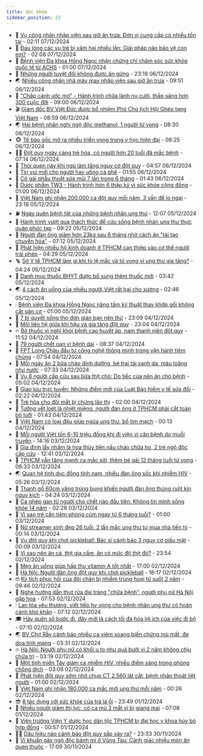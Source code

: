 ```yaml
---
title: Sức khỏe
sidebar_position: 23
---
```


<!-- dantri-suc-khoe:START -->
- 🤔 [Vụ công nhân nhập viện sau giờ ăn trưa: Đơn vị cung cấp có nhiều tồn tại](https://dantri.com.vn/suc-khoe/vu-cong-nhan-nhap-vien-sau-gio-an-trua-don-vi-cung-cap-co-nhieu-ton-tai-20241207080810164.htm) - 02:11 07/12/2024
- 🚦 [Đau lòng các vụ trẻ bị xâm hại nhiều lần: Giải pháp nào bảo vệ con em?](https://dantri.com.vn/suc-khoe/dau-long-cac-vu-tre-bi-xam-hai-nhieu-lan-giai-phap-nao-bao-ve-con-em-20241206134924090.htm) - 02:08 07/12/2024
- 🤖 [Bệnh viện Đa khoa Hồng Ngọc nhận chứng chỉ chăm sóc sức khỏe quốc tế từ ACHS](https://dantri.com.vn/suc-khoe/benh-vien-da-khoa-hong-ngoc-nhan-chung-chi-cham-soc-suc-khoe-quoc-te-tu-achs-20241206212753804.htm) - 01:00 07/12/2024
- 🐻 [Những người tuyệt đối không được ăn gừng](https://dantri.com.vn/suc-khoe/nhung-nguoi-tuyet-doi-khong-duoc-an-gung-20241206123102773.htm) - 23:19 06/12/2024
- 🌏 [Nhiều công nhân nhà máy may nhập viện sau giờ ăn trưa](https://dantri.com.vn/suc-khoe/nhieu-cong-nhan-nha-may-may-nhap-vien-sau-gio-an-trua-20241206162505649.htm) - 09:51 06/12/2024
- 👺 [&quot;Chắp cánh ước mơ&quot; - Hành trình chữa lành nụ cười, thắp sáng hơn 300 cuộc đời](https://dantri.com.vn/suc-khoe/chap-canh-uoc-mo-hanh-trinh-chua-lanh-nu-cuoi-thap-sang-hon-300-cuoc-doi-20241206110340707.htm) - 09:00 06/12/2024
- 🎬 [Giám đốc BV Việt Đức được bổ nhiệm Phó Chủ tịch Hội Ghép tạng Việt Nam](https://dantri.com.vn/suc-khoe/giam-doc-bv-viet-duc-duoc-bo-nhiem-pho-chu-tich-hoi-ghep-tang-viet-nam-20241206155850663.htm) - 08:59 06/12/2024
- 🌏 [Hai bệnh nhân nghi ngộ độc methanol, 1 người tử vong](https://dantri.com.vn/suc-khoe/hai-benh-nhan-nghi-ngo-doc-methanol-1-nguoi-tu-vong-20241206141955231.htm) - 08:30 06/12/2024
- 🐵 [Tế bào gốc mở ra nhiều triển vọng trong y học hiện đại](https://dantri.com.vn/suc-khoe/te-bao-goc-mo-ra-nhieu-trien-vong-trong-y-hoc-hien-dai-20241206102922684.htm) - 08:25 06/12/2024
- 👨‍🏫 [Đột quỵ ngày càng trẻ hóa, có người hơn 20 tuổi đã mắc bệnh](https://dantri.com.vn/suc-khoe/dot-quy-ngay-cang-tre-hoa-co-nguoi-hon-20-tuoi-da-mac-benh-20241206112317599.htm) - 07:14 06/12/2024
- 🤗 [Thói quen này khi ngủ làm tăng nguy cơ đột quỵ](https://dantri.com.vn/suc-khoe/thoi-quen-nay-khi-ngu-lam-tang-nguy-co-dot-quy-20241202084722687.htm) - 04:57 06/12/2024
- 🫶 [Tin vui mới cho người hay uống cà phê](https://dantri.com.vn/suc-khoe/tin-vui-moi-cho-nguoi-hay-uong-ca-phe-20241206075025465.htm) - 01:55 06/12/2024
- 🙉 [Cô gái phẫu thuật sửa mũi 7 lần trong 6 tháng](https://dantri.com.vn/suc-khoe/co-gai-phau-thuat-sua-mui-7-lan-trong-6-thang-20241205224306644.htm) - 01:43 06/12/2024
- 🦅 [Dược phẩm TW3 - Hành trình hơn 6 thập kỷ vì sức khỏe cộng đồng](https://dantri.com.vn/suc-khoe/duoc-pham-tw3-hanh-trinh-hon-6-thap-ky-vi-suc-khoe-cong-dong-20241204111953463.htm) - 01:00 06/12/2024
- 🐘 [Việt Nam ghi nhận 200.000 ca đột quỵ mỗi năm, 3 vấn đề lo ngại](https://dantri.com.vn/suc-khoe/viet-nam-ghi-nhan-200000-ca-dot-quy-moi-nam-3-van-de-lo-ngai-20241205194015793.htm) - 23:18 05/12/2024
- ⛽️ [Ngày quên bệnh tật của những bệnh nhân ung thư](https://dantri.com.vn/suc-khoe/ngay-quen-benh-tat-cua-nhung-benh-nhan-ung-thu-20241205182047477.htm) - 12:07 05/12/2024
- 🤡 [Hành trình vượt qua thách thức để cứu sống bệnh nhân ung thư thực quản phức tạp](https://dantri.com.vn/suc-khoe/hanh-trinh-vuot-qua-thach-thuc-de-cuu-song-benh-nhan-ung-thu-thuc-quan-phuc-tap-20241205160706318.htm) - 09:22 05/12/2024
- 💼 [Người đàn ông giảm hơn 23kg sau 6 tháng nhờ cách ăn &quot;tái tạo chuyển hóa&quot;](https://dantri.com.vn/suc-khoe/nguoi-dan-ong-giam-hon-23kg-sau-6-thang-nho-cach-an-tai-tao-chuyen-hoa-20241205081934381.htm) - 07:12 05/12/2024
- 🤔 [Phát hiện nhiều hộ kinh doanh ở TPHCM can thiệp vào cơ thể người trái phép](https://dantri.com.vn/suc-khoe/phat-hien-nhieu-ho-kinh-doanh-o-tphcm-can-thiep-vao-co-the-nguoi-trai-phep-20241205112726571.htm) - 04:29 05/12/2024
- 🪜 [Sở Y tế TPHCM làm gì khi tỷ lệ mắc và tử vong vì ung thư gia tăng?](https://dantri.com.vn/suc-khoe/so-y-te-tphcm-lam-gi-khi-ty-le-mac-va-tu-vong-vi-ung-thu-gia-tang-20241205104804359.htm) - 04:24 05/12/2024
- 📝 [Danh mục thuốc BHYT được bổ sung thêm thuốc mới](https://dantri.com.vn/suc-khoe/danh-muc-thuoc-bhyt-duoc-bo-sung-them-thuoc-moi-20241205102508794.htm) - 03:42 05/12/2024
- 🌏 [4 cách ăn uống của nhiều người Việt rất hại cho xương](https://dantri.com.vn/suc-khoe/4-cach-an-uong-cua-nhieu-nguoi-viet-rat-hai-cho-xuong-20241205075637467.htm) - 02:46 05/12/2024
- 🕯 [Bệnh viện Đa khoa Hồng Ngọc nâng tầm kỹ thuật thay khớp gối không cắt gân cơ](https://dantri.com.vn/suc-khoe/benh-vien-da-khoa-hong-ngoc-nang-tam-ky-thuat-thay-khop-goi-khong-cat-gan-co-20241204204047136.htm) - 01:00 05/12/2024
- 🦍 [7 bí quyết sống thọ đơn giản bạn nên thử](https://dantri.com.vn/suc-khoe/7-bi-quyet-song-tho-don-gian-ban-nen-thu-20241204213205450.htm) - 23:09 04/12/2024
- 🌈 [Mối liên hệ giữa khí hậu và gia tăng đột quỵ](https://dantri.com.vn/khoa-hoc-cong-nghe/moi-lien-he-giua-khi-hau-va-gia-tang-dot-quy-20241204135611704.htm) - 23:04 04/12/2024
- 🔥 [Bỏ thuốc vì nghĩ khỏi bệnh cao huyết áp, nam thanh niên đột quỵ](https://dantri.com.vn/suc-khoe/bo-thuoc-vi-nghi-khoi-benh-cao-huyet-ap-nam-thanh-nien-dot-quy-20241204185118927.htm) - 11:52 04/12/2024
- 🌊 [79 người chết oan vì bệnh dại](https://dantri.com.vn/suc-khoe/79-nguoi-chet-oan-vi-benh-dai-20241204152301999.htm) - 08:37 04/12/2024
- 🚦 [FPT Long Châu đầu tư công nghệ thông minh trong vận hành tiêm chủng](https://dantri.com.vn/suc-khoe/fpt-long-chau-dau-tu-cong-nghe-thong-minh-trong-van-hanh-tiem-chung-20241204142624782.htm) - 07:54 04/12/2024
- 🤖 [Mỗi ngày ăn 2 bữa cháo dinh dưỡng, bé trai tái xanh da, máu loãng như nước](https://dantri.com.vn/suc-khoe/moi-ngay-an-2-bua-chao-dinh-duong-be-trai-tai-xanh-da-mau-loang-nhu-nuoc-20241204121043461.htm) - 07:33 04/12/2024
- 🤡 [Vụ 8 người cấp cứu sau bữa thịt chó: Do tiếc của nên ăn chó bệnh](https://dantri.com.vn/suc-khoe/vu-8-nguoi-cap-cuu-sau-bua-thit-cho-do-tiec-cua-nen-an-cho-benh-20241204110659310.htm) - 05:02 04/12/2024
- 💂 [Giao lưu trực tuyến: Những điểm mới của Luật Bảo hiểm y tế sửa đổi](https://dantri.com.vn/suc-khoe/giao-luu-truc-tuyen-nhung-diem-moi-cua-luat-bao-hiem-y-te-sua-doi-20241203190246527.htm) - 02:22 04/12/2024
- 🦄 [Trẻ hóa cho đôi mắt bị chứng lão thị](https://dantri.com.vn/suc-khoe/tre-hoa-cho-doi-mat-bi-chung-lao-thi-20241203233441148.htm) - 02:00 04/12/2024
- 🧠 [Tưởng vết loét là nhiệt miệng, người đàn ông ở TPHCM phải cắt toàn bộ lưỡi](https://dantri.com.vn/suc-khoe/tuong-vet-loet-la-nhiet-mieng-nguoi-dan-ong-o-tphcm-phai-cat-toan-bo-luoi-20241203153557437.htm) - 01:43 04/12/2024
- 🤖 [Việt Nam có loại đậu giúp ngừa ung thư, bổ tim mạch](https://dantri.com.vn/suc-khoe/viet-nam-co-loai-dau-giup-ngua-ung-thu-bo-tim-mach-20230717192822067.htm) - 00:13 04/12/2024
- 💼 [Mỗi người Việt tốn 6-10 triệu đồng khi đi viện vì căn bệnh do muỗi truyền](https://dantri.com.vn/suc-khoe/moi-nguoi-viet-ton-6-10-trieu-dong-khi-di-vien-vi-can-benh-do-muoi-truyen-20241203211431668.htm) - 14:16 03/12/2024
- 🧰 [Gia đình lấy nhầm lá hoa thủy tiên nấu cháo chữa ho, 2 trẻ ngộ độc cấp cứu](https://dantri.com.vn/suc-khoe/gia-dinh-lay-nham-la-hoa-thuy-tien-nau-chao-chua-ho-2-tre-ngo-doc-cap-cuu-20241203194111742.htm) - 12:41 03/12/2024
- 🎉 [TPHCM vẫn tăng mạnh ca mắc sởi, thêm bé gái 12 tháng tuổi tử vong](https://dantri.com.vn/suc-khoe/tphcm-van-tang-manh-ca-mac-soi-them-be-gai-12-thang-tuoi-tu-vong-20241203132631850.htm) - 06:33 03/12/2024
- 🌏 [Quan hệ tình dục đồng tính nam, nhiều đàn ông sốc khi nhiễm HIV](https://dantri.com.vn/suc-khoe/quan-he-tinh-duc-dong-tinh-nam-nhieu-dan-ong-soc-khi-nhiem-hiv-20241202223349455.htm) - 05:26 03/12/2024
- 📝 [Thanh gỗ 60cm văng trúng bụng khiến người đàn ông thủng ruột kín nguy kịch](https://dantri.com.vn/suc-khoe/thanh-go-60cm-vang-trung-bung-khien-nguoi-dan-ong-thung-ruot-kin-nguy-kich-20241203092339700.htm) - 04:24 03/12/2024
- 🧠 [Ca ghép gan từ người cho chết não đầu tiên: Không tin mình sống khỏe 14 năm](https://dantri.com.vn/suc-khoe/ca-ghep-gan-tu-nguoi-cho-chet-nao-dau-tien-khong-tin-minh-song-khoe-14-nam-20241203092745738.htm) - 02:28 03/12/2024
- 🚀 [Vì sao trẻ cần tiêm phòng cúm ngay từ 6 tháng tuổi?](https://dantri.com.vn/suc-khoe/vi-sao-tre-can-tiem-phong-cum-ngay-tu-6-thang-tuoi-20241128153041160.htm) - 01:00 03/12/2024
- 💯 [Nữ streamer xinh đẹp 26 tuổi, 2 lần mắc ung thư tự mua nhà tiền tỷ](https://dantri.com.vn/suc-khoe/nu-streamer-xinh-dep-26-tuoi-2-lan-mac-ung-thu-tu-mua-nha-tien-ty-20241202233857556.htm) - 00:14 03/12/2024
- 🫶 [Vụ đột quỵ khi chơi pickleball: Bác sĩ cảnh báo 3 nguy cơ giấu mặt](https://dantri.com.vn/suc-khoe/vu-dot-quy-khi-choi-pickleball-bac-si-canh-bao-3-nguy-co-giau-mat-20241203064236828.htm) - 00:09 03/12/2024
- 👹 [Vì sao nên ăn cá, thịt gia cầm, ăn có mức độ thịt đỏ?](https://dantri.com.vn/suc-khoe/vi-sao-nen-an-ca-thit-gia-cam-an-co-muc-do-thit-do-20241202142654142.htm) - 23:54 02/12/2024
- 🤩 [Mẹo ăn uống giúp hấp thu vitamin A tốt nhất](https://dantri.com.vn/suc-khoe/meo-an-uong-giup-hap-thu-vitamin-a-tot-nhat-20241202080600197.htm) - 17:00 02/12/2024
- 🌊 [Hà Nội: Người đàn ông đột quỵ khi chơi pickleball](https://dantri.com.vn/suc-khoe/ha-noi-nguoi-dan-ong-dot-quy-khi-choi-pickleball-20241202231324005.htm) - 16:17 02/12/2024
- 🤓 [Kỳ tích phục hồi của đôi chân bị nhiễm trùng hoại tử suốt 2 năm](https://dantri.com.vn/suc-khoe/ky-tich-phuc-hoi-cua-doi-chan-bi-nhiem-trung-hoai-tu-suot-2-nam-20241202160841413.htm) - 09:46 02/12/2024
- 🌝 [Nghe hướng dẫn thụt rửa đại tràng &quot;chữa bệnh&quot;, người phụ nữ Hà Nội gặp họa](https://dantri.com.vn/suc-khoe/nghe-huong-dan-thut-rua-dai-trang-chua-benh-nguoi-phu-nu-ha-noi-gap-hoa-20241202145249384.htm) - 07:53 02/12/2024
- 🕯 [Lan tỏa yêu thương, viết tiếp hy vọng cho bệnh nhân ung thư có hoàn cảnh khó khăn](https://dantri.com.vn/suc-khoe/lan-toa-yeu-thuong-viet-tiep-hy-vong-cho-benh-nhan-ung-thu-co-hoan-canh-kho-khan-20241202140327455.htm) - 07:12 02/12/2024
- 🎓 [Hãy quên số bước đi, đây mới là cách tối đa hóa lợi ích của việc đi bộ](https://dantri.com.vn/suc-khoe/hay-quen-so-buoc-di-day-moi-la-cach-toi-da-hoa-loi-ich-cua-viec-di-bo-20241202091100169.htm) - 07:10 02/12/2024
- 🌏 [BV Chợ Rẫy cảnh báo nhiều ca viêm xoang biến chứng mù mắt, đe dọa tính mạng](https://dantri.com.vn/suc-khoe/bv-cho-ray-canh-bao-nhieu-ca-viem-xoang-bien-chung-mu-mat-de-doa-tinh-mang-20241202083434027.htm) - 03:31 02/12/2024
- 🔥 [Hà Nội: Người phụ nữ có khối u to như quả bưởi vì 2 năm không chịu chữa trị](https://dantri.com.vn/suc-khoe/ha-noi-nguoi-phu-nu-co-khoi-u-to-nhu-qua-buoi-vi-2-nam-khong-chiu-chua-tri-20241202094507362.htm) - 03:19 02/12/2024
- 📝 [Một tỉnh miền Tây giảm ca nhiễm HIV, nhiều điểm sáng trong phòng chống dịch](https://dantri.com.vn/suc-khoe/mot-tinh-mien-tay-giam-ca-nhiem-hiv-nhieu-diem-sang-trong-phong-chong-dich-20241202093554147.htm) - 03:06 02/12/2024
- 🧠 [Phát hiện đột quỵ sớm nhờ chụp CT 2.560 lát cắt, bệnh nhân thoát liệt người](https://dantri.com.vn/suc-khoe/phat-hien-dot-quy-som-nho-chup-ct-2560-lat-cat-benh-nhan-thoat-liet-nguoi-20241128152306241.htm) - 01:00 02/12/2024
- 🦅 [Việt Nam ghi nhận 180.000 ca mắc mới ung thư mỗi năm](https://dantri.com.vn/suc-khoe/viet-nam-ghi-nhan-180000-ca-mac-moi-ung-thu-moi-nam-20241202072541439.htm) - 00:26 02/12/2024
- 😎 [8 tác dụng với sức khỏe của trà lá ổi](https://dantri.com.vn/suc-khoe/8-tac-dung-voi-suc-khoe-cua-tra-la-oi-20241201203806428.htm) - 23:49 01/12/2024
- 🎉 [Nhiều người giảm thị lực, có ca mù 2 mắt vì bị giang mai](https://dantri.com.vn/suc-khoe/nhieu-nguoi-giam-thi-luc-co-ca-mu-2-mat-vi-bi-giang-mai-20241201135718138.htm) - 07:08 01/12/2024
- 🫣 [Viện trưởng Viện Y dược học dân tộc TPHCM bị đại học y khoa hủy bỏ hợp đồng](https://dantri.com.vn/suc-khoe/vien-truong-vien-y-duoc-hoc-dan-toc-tphcm-bi-dai-hoc-y-khoa-huy-bo-hop-dong-20241201073649088.htm) - 00:57 01/12/2024
- 🧑‍🏫 [Dấu hiệu nào cảnh báo đột quỵ sắp xảy ra?](https://dantri.com.vn/suc-khoe/dau-hieu-nao-canh-bao-dot-quy-sap-xay-ra-20241130170336497.htm) - 23:33 30/11/2024
- 🥷 [Vi khuẩn gây ngộ độc bánh mì ở Vũng Tàu: Cảnh giác nhiều món ăn quen thuộc](https://dantri.com.vn/suc-khoe/vi-khuan-gay-ngo-doc-banh-mi-o-vung-tau-canh-giac-nhieu-mon-an-quen-thuoc-20241130214355840.htm) - 17:09 30/11/2024<!-- dantri-suc-khoe:END -->
